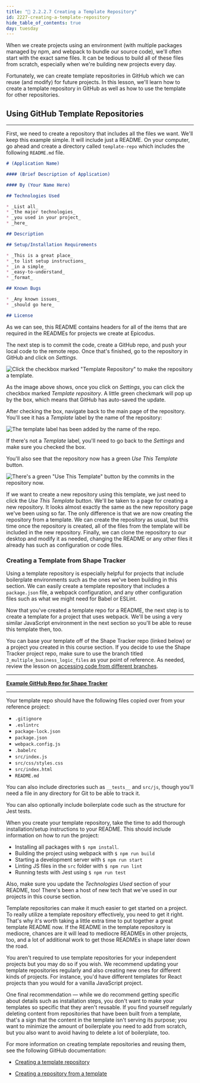 ```yaml
---
title: "📓 2.2.2.7 Creating a Template Repository"
id: 2227-creating-a-template-repository
hide_table_of_contents: true
day: tuesday
---
```


When we create projects using an environment (with multiple packages managed by npm, and webpack to bundle our source code), we'll often start with the exact same files. It can be tedious to build all of these files from scratch, especially when we're building new projects every day.

Fortunately, we can create template repositories in GitHub which we can reuse (and modify) for future projects. In this lesson, we'll learn how to create a template repository in GitHub as well as how to use the template for other repositories.

## Using GitHub Template Repositories
---

First, we need to create a repository that includes all the files we want. We'll keep this example simple. It will include just a README. On your computer, go ahead and create a directory called `template-repo` which includes the following `README.md` file.

```md
# (Application Name)

#### (Brief Description of Application)

#### By (Your Name Here)

## Technologies Used

* _List all_
* _the major technologies_
* _you used in your project_
* _here_

## Description

## Setup/Installation Requirements

* _This is a great place_
* _to list setup instructions_
* _in a simple_
* _easy-to-understand_
* _format_

## Known Bugs

* _Any known issues_
* _should go here_

## License
```

As we can see, this README contains headers for all of the items that are required in the READMEs for projects we create at Epicodus.

The next step is to commit the code, create a GitHub repo, and push your local code to the remote repo. Once that's finished, go to the repository in GitHub and click on _Settings_. 

![Click the checkbox marked "Template Repository" to make the repository a template.](https://learnhowtoprogram.s3.us-west-2.amazonaws.com/Intermediate+JavaScript/TDD-2020/template-repo-in-settings.png)

As the image above shows, once you click on _Settings_, you can click the checkbox marked _Template repository_. A little green checkmark will pop up by the box, which means that GitHub has auto-saved the update.

After checking the box, navigate back to the main page of the repository. You'll see it has a _Template_ label by the name of the repository:

![The template label has been added by the name of the repo.](https://learnhowtoprogram.s3.us-west-2.amazonaws.com/Intermediate+JavaScript/TDD-2020/template-label.png)

If there's not a _Template_ label, you'll need to go back to the _Settings_ and make sure you checked the box.

You'll also see that the repository now has a green _Use This Template_ button.

![There's a green "Use This Template" button by the commits in the repository now.](https://learnhowtoprogram.s3.us-west-2.amazonaws.com/Intermediate+JavaScript/TDD-2020/use-this-template-button.png)

If we want to create a new repository using this template, we just need to click the _Use This Template_ button. We'll be taken to a page for creating a new repository. It looks almost exactly the same as the new repository page we've been using so far. The only difference is that we are now creating the repository from a template. We can create the repository as usual, but this time once the repository is created, all of the files from the template will be included in the new repository. Finally, we can clone the repository to our desktop and modify it as needed, changing the README or any other files it already has such as configuration or code files.

### Creating a Template from Shape Tracker

Using a template repository is especially helpful for projects that include boilerplate environments such as the ones we've been building in this section. We can easily create a template repository that includes a `package.json` file, a webpack configuration, and any other configuration files such as what we might need for Babel or ESLint.

Now that you've created a template repo for a README, the next step is to create a template for a project that uses webpack. We'll be using a very similar JavaScript environment in the next section so you'll be able to reuse this template then, too.

You can base your template off of the Shape Tracker repo (linked below) or a project you created in this course section. If you decide to use the Shape Tracker project repo, make sure to use the branch titled `3_multiple_business_logic_files` as your point of reference. As needed, review the lesson on [accessing code from different branches](https://old.learnhowtoprogram.com/intermediate-javascript/object-oriented-javascript/accessing-code-from-different-branches).

---

**[<i class="glyphicon glyphicon-folder-open"></i>  Example GitHub Repo for Shape Tracker](https://github.com/epicodus-lessons/section-5-shape-tracker/tree/3_multiple_business_logic_files)**

---

Your template repo should have the following files copied over from your reference project:

* `.gitignore`
* `.eslintrc`
* `package-lock.json`
* `package.json`
* `webpack.config.js`
* `.babelrc`
* `src/index.js`
* `src/css/styles.css`
* `src/index.html`
* `README.md`

You can also include directories such as `__tests__` and `src/js`, though you'll need a file in any directory for Git to be able to track it. 

You can also optionally include boilerplate code such as the structure for Jest tests.

When you create your template repository, take the time to add thorough installation/setup instructions to your README. This should include information on how to run the project:

* Installing all packages with `$ npm install`.
* Building the project using webpack with `$ npm run build`
* Starting a development server with `$ npm run start`
* Linting JS files in the `src` folder with `$ npm run lint`
* Running tests with Jest using `$ npm run test`

 Also, make sure you update the _Technologies Used_ section of your README, too! There's been a host of new tech that we've used in our projects in this course section.

Template repositories can make it much easier to get started on a project. To really utilize a template repository effectively, you need to get it right. That's why it's worth taking a little extra time to put together a great template README now. If the README in the template repository is mediocre, chances are it will lead to mediocre READMEs in other projects, too, and a lot of additional work to get those READMEs in shape later down the road.

You aren't required to use template repositories for your independent projects but you may do so if you wish. We recommend updating your template repositories regularly and also creating new ones for different kinds of projects. For instance, you'd have different templates for React projects than you would for a vanilla JavaScript project.

One final recommendation — while we do recommend getting specific about details such as installation steps, you don't want to make your templates so specific that they aren't reusable. If you find yourself regularly deleting content from repositories that have been built from a template, that's a sign that the content in the template isn't serving its purpose; you want to minimize the amount of boilerplate you need to add from scratch, but you also want to avoid having to delete a lot of boilerplate, too.

For more information on creating template repositories and reusing them, see the following GitHub documentation:

* [Creating a template repository](https://docs.github.com/en/free-pro-team@latest/github/creating-cloning-and-archiving-repositories/creating-a-template-repository)

* [Creating a repository from a template](https://docs.github.com/en/free-pro-team@latest/github/creating-cloning-and-archiving-repositories/creating-a-repository-from-a-template)
